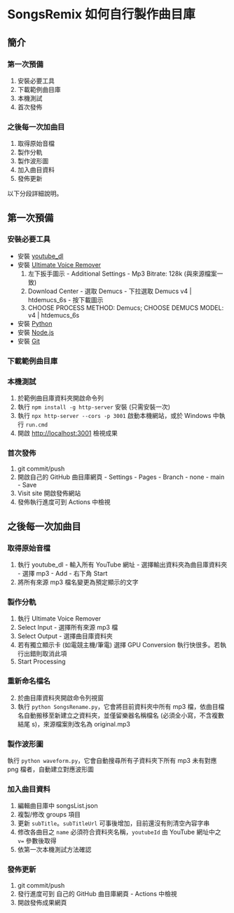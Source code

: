 # SongsRemix 如何自行製作曲目庫

## 簡介

### 第一次預備
  1. 安裝必要工具
  2. 下載範例曲目庫
  3. 本機測試
  4. 首次發佈

### 之後每一次加曲目
  1. 取得原始音檔
  2. 製作分軌
  3. 製作波形圖
  4. 加入曲目資料
  5. 發佈更新

  以下分段詳細說明。

## 第一次預備

### 安裝必要工具
  * 安裝 [youtube_dl](https://oleksis.github.io/youtube-dl-gui/)
  * 安裝 [Ultimate Voice Remover](https://github.com/anjok07/ultimatevocalremovergui)
    1. 左下扳手圖示 - Additional Settings - Mp3 Bitrate: 128k (與來源檔案一致)
    2. Download Center - 選取 Demucs - 下拉選取 Demucs v4 | htdemucs_6s - 按下載圖示
    3. CHOOSE PROCESS METHOD: Demucs; CHOOSE DEMUCS MODEL: v4 | htdemucs_6s
  * 安裝 [Python](https://www.python.org/)
  * 安裝 [Node.js](https://nodejs.org/)
  * 安裝 [Git](https://git-scm.com/)

### 下載範例曲目庫

### 本機測試
  1. 於範例曲目庫資料夾開啟命令列
  2. 執行 `npm install -g http-server` 安裝 (只需安裝一次)
  3. 執行 `npx http-server --cors -p 3001` 啟動本機網站，或於 Windows 中執行 `run.cmd`
  4. 開啟 [http://localhost:3001](http://localhost:3001) 檢視成果

### 首次發佈
  1. git commit/push
  2. 開啟自己的 GitHub 曲目庫網頁 - Settings - Pages - Branch - none - main - Save
  3. Visit site 開啟發佈網站
  4. 發佈執行進度可到 Actions 中檢視

## 之後每一次加曲目

### 取得原始音檔
  1. 執行 youtube_dl - 輸入所有 YouTube 網址 - 選擇輸出資料夾為曲目庫資料夾 - 選擇 mp3 - Add - 右下角 Start
  2. 將所有來源 mp3 檔名變更為預定顯示的文字

### 製作分軌
  1. 執行 Ultimate Voice Remover
  2. Select Input - 選擇所有來源 mp3 檔
  3. Select Output - 選擇曲目庫資料夾
  4. 若有獨立顯示卡 (如電競主機/筆電) 選擇 GPU Conversion 執行快很多。若執行出錯則取消此項
  5. Start Processing

### 重新命名檔名
  2. 於曲目庫資料夾開啟命令列視窗
  3. 執行 `python SongsRename.py`，它會將目前資料夾中所有 mp3 檔，依曲目檔名自動搬移至新建立之資料夾，並僅留樂器名稱檔名 (必須全小寫，不含複數結尾 s)，來源檔案則改名為 original.mp3

### 製作波形圖
  執行 `python waveform.py`，它會自動搜尋所有子資料夾下所有 mp3 未有對應 png 檔者，自動建立對應波形圖

### 加入曲目資料
  1. 編輯曲目庫中 songsList.json
  2. 複製/修改 groups 項目
  3. 更新 `subTitle`。`subTitleUrl` 可事後增加，目前還沒有則清空內容字串
  4. 修改各曲目之 `name` 必須符合資料夾名稱，`youtubeId` 由 YouTube 網址中之 `v=` 參數後取得 
  5. 依第一次本機測試方法確認

### 發佈更新
  1. git commit/push
  2. 發行進度可到 自己的 GitHub 曲目庫網頁 - Actions 中檢視
  3. 開啟發佈成果網頁
